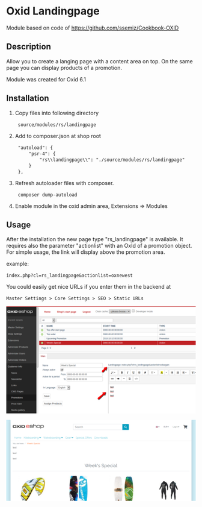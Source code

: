 # Oxid Landingpage

Module based on code of https://github.com/ssemiz/Cookbook-OXID

## Description

Allow you to create a langing page with a content area on top. 
On the same page you can display products of a promotion.

Module was created for Oxid 6.1

## Installation

1. Copy files into following directory
        
        source/modules/rs/landingpage
        
2. Add to composer.json at shop root
  
        "autoload": {
            "psr-4": {
                "rs\\landingpage\\": "./source/modules/rs/landingpage"
            }
        },

3. Refresh autoloader files with composer.

        composer dump-autoload
        
5. Enable module in the oxid admin area, Extensions => Modules

## Usage

After the installation the new page type "rs_landingpage" is available.
It requires also the parameter "actionlist" with an OxId of a promotion object.
For simple usage, the link will display above the promotion area.

example:

    index.php?cl=rs_landingpage&actionlist=oxnewest

You could easily get nice URLs if you enter them in the backend at

    Master Settings > Core Settings > SEO > Static URLs


![](settings1.png)


![](shop1.png)